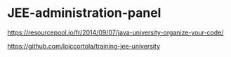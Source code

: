 # JEE-administration-panel

https://resourcepool.io/fr/2014/09/07/java-university-organize-your-code/

https://github.com/loiccortola/training-jee-university
